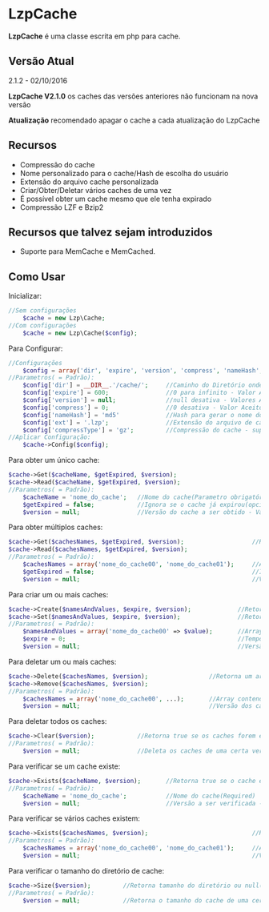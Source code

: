 # LzpCache
**LzpCache** é uma classe escrita em php para cache.

## Versão Atual
2.1.2 - 02/10/2016

**LzpCache V2.1.0** os caches das versões anteriores não funcionam na nova versão

**Atualização** recomendado apagar o cache a cada atualização do LzpCache

## Recursos
- Compressão do cache
- Nome personalizado para o cache/Hash de escolha do usuário
- Extensão do arquivo cache personalizada
- Criar/Obter/Deletar vários caches de uma vez
- É possível obter um cache mesmo que ele tenha expirado
- Compressão LZF e Bzip2


## Recursos que talvez sejam introduzidos
- Suporte para MemCache e MemCached.


##  Como Usar
Inicializar:
```php
//Sem configurações
	$cache = new Lzp\Cache;
//Com configurações
	$cache = new Lzp\Cache($config);
```

Para Configurar:
```php
//Configurações
	$config = array('dir', 'expire', 'version', 'compress', 'nameHash', 'ext', 'useLZF', 'useBZ');
//Parametros( = Padrão):
	$config['dir'] = __DIR__.'/cache/'; 	//Caminho do Diretório onde o cache será armazenado
	$config['expire'] = 600; 				//0 para infinito - Valor Aceito int(opcional)
	$config['version'] = null; 				//null desativa - Valores Aceitos float, string e int(opcional)
	$config['compress'] = 0;				//0 desativa - Valor Aceito int de 0 a 9(opcional)
	$config['nameHash'] = 'md5'				//Hash para gerar o nome do cache(opcional)
	$config['ext'] = '.lzp'; 				//Extensão do arquivo de cache(opcional)
	$config['compressType'] = 'gz'; 		//Compressão do cache - suportado: gz, lzf e bz
//Aplicar Configuração:
	$cache->Config($config);
```

Para obter um único cache:
```php
$cache->Get($cacheName, $getExpired, $version);
$cache->Read($cacheName, $getExpired, $version);
//Parametros( = Padrão):
	$cacheName = 'nome_do_cache'; 	//Nome do cache(Parametro obrigatório)
	$getExpired = false;			//Ignora se o cache já expirou(opcional)
	$version = null;				//Versão do cache a ser obtido - Valores Aceitos float, string e int(opcional)
```

Para obter múltiplos caches:
```php
$cache->Get($cachesNames, $getExpired, $version);					//Retorna um array($nomeDoCache=>$valor)
$cache->Read($cachesNames, $getExpired, $version);
//Parametros( = Padrão):
	$cachesNames = array('nome_do_cache00', 'nome_do_cache01');		//Array contendo o Nome de cada cache(Parametro obrigatório)
	$getExpired = false;											//Ignora se o cache já expirou(opcional)
	$version = null;												//Versão do cache a ser obtido - Valores Aceitos float, string e int(opcional)
```

Para criar um ou mais caches:
```php
$cache->Create($namesAndValues, $expire, $version); 			//Retorna true em caso de sucesso
$cache->Set($namesAndValues, $expire, $version); 				//Retorna true em caso de sucesso
//Parametros( = Padrão):
	$namesAndValues = array('nome_do_cache00' => $value); 		//Array contendo os Nomes e os valores dos caches a serem criados(Parametro obrigatório)
	$expire = 0;												//Tempo do cache / 0 para infinito - Valor Aceito int(opcional)
	$version = null;											//Versão do cache a ser criado - Valores Aceitos(float, string, int) - (opcional)
```

Para deletar um ou mais caches:
```php
$cache->Delete($cachesNames, $version); 				//Retorna um array($nomecache=>$foiDeletado), $foiDeletado = true(sucesso), false(falha) ou null(cache não existe)
$cache->Remove($cachesNames, $version);
//Parametros( = Padrão):
	$cachesNames = array('nome_do_cache00', ...); 		//Array contendo o Nome de cada cache(Required)
	$version = null; 									//Versão dos caches a serem deletados - Valores Aceitos float, string e int(Opcional)
```

Para deletar todos os caches:
```php
$cache->Clear($version); 			//Retorna true se os caches forem excluídos
//Parametros( = Padrão):
	$version = null; 				//Deleta os caches de uma certa versão - Valores Aceitos float, string e int(Parametro opicional)
```

Para verificar se um cache existe:
```php
$cache->Exists($cacheName, $version);		//Retorna true se o cache existe
//Parametros( = Padrão):
	$cacheName = 'nome_do_cache'; 			//Nome do cache(Required)
	$version = null; 						//Versão a ser verificada - Valores Aceitos float, string e int(Opcional)
```

Para verificar se vários caches existem:
```php
$cache->Exists($cachesNames, $version);								//Retorna um array($nomecache=>$exists)
//Parametros( = Padrão):
	$cachesNames = array('nome_do_cache00', 'nome_do_cache01'); 	//Array contendo o Nome de cada cache(Required)
	$version = null; 												//Versão a ser verificada - Valores Aceitos float, string e int(Opcional)
```

Para verificar o tamanho do diretório de cache:
```php
$cache->Size($version);			//Retorna tamanho do diretório ou null(diretório vazio)
//Parametros( = Padrão):
	$version = null; 			//Retorna o tamanho do cache de uma certa versão - Valores Aceitos float, string e int(Opcional)
```